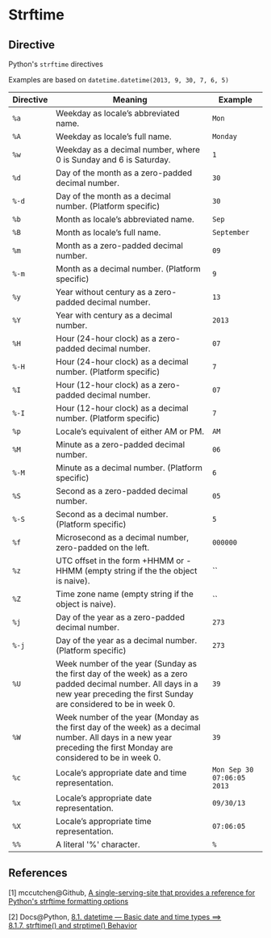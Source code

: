 # Strftime
## Directive

Python's `strftime` directives

Examples are based on `datetime.datetime(2013, 9, 30, 7, 6, 5)`

| Directive | Meaning                                  | Example                    |
| --------- | ---------------------------------------- | -------------------------- |
| `%a`      | Weekday as locale’s abbreviated name.    | `Mon`                      |
| `%A`      | Weekday as locale’s full name.           | `Monday`                   |
| `%w`      | Weekday as a decimal number, where 0 is Sunday and 6 is Saturday. | `1`                        |
| `%d`      | Day of the month as a zero-padded decimal number. | `30`                       |
| `%-d`     | Day of the month as a decimal number. (Platform specific) | `30`                       |
| `%b`      | Month as locale’s abbreviated name.      | `Sep`                      |
| `%B`      | Month as locale’s full name.             | `September`                |
| `%m`      | Month as a zero-padded decimal number.   | `09`                       |
| `%-m`     | Month as a decimal number. (Platform specific) | `9`                        |
| `%y`      | Year without century as a zero-padded decimal number. | `13`                       |
| `%Y`      | Year with century as a decimal number.   | `2013`                     |
| `%H`      | Hour (24-hour clock) as a zero-padded decimal number. | `07`                       |
| `%-H`     | Hour (24-hour clock) as a decimal number. (Platform specific) | `7`                        |
| `%I`      | Hour (12-hour clock) as a zero-padded decimal number. | `07`                       |
| `%-I`     | Hour (12-hour clock) as a decimal number. (Platform specific) | `7`                        |
| `%p`      | Locale’s equivalent of either AM or PM.  | `AM`                       |
| `%M`      | Minute as a zero-padded decimal number.  | `06`                       |
| `%-M`     | Minute as a decimal number. (Platform specific) | `6`                        |
| `%S`      | Second as a zero-padded decimal number.  | `05`                       |
| `%-S`     | Second as a decimal number. (Platform specific) | `5`                        |
| `%f`      | Microsecond as a decimal number, zero-padded on the left. | `000000`                   |
| `%z`      | UTC offset in the form +HHMM or -HHMM (empty string if the the object is naive). | ``                         |
| `%Z`      | Time zone name (empty string if the object is naive). | ``                         |
| `%j`      | Day of the year as a zero-padded decimal number. | `273`                      |
| `%-j`     | Day of the year as a decimal number. (Platform specific) | `273`                      |
| `%U`      | Week number of the year (Sunday as the first day of the week) as a zero padded decimal number. All days in a new year preceding the first Sunday are considered to be in week 0. | `39`                       |
| `%W`      | Week number of the year (Monday as the first day of the week) as a decimal number. All days in a new year preceding the first Monday are considered to be in week 0. | `39`                       |
| `%c`      | Locale’s appropriate date and time representation. | `Mon Sep 30 07:06:05 2013` |
| `%x`      | Locale’s appropriate date representation. | `09/30/13`                 |
| `%X`      | Locale’s appropriate time representation. | `07:06:05`                 |
| `%%`      | A literal '%' character.                 | `%`                        |

## References

[1] mccutchen@Github, [A single-serving-site that provides a reference for Python's strftime formatting options](https://github.com/mccutchen/strftime.org)

[2] Docs@Python, [8.1. datetime — Basic date and time types ==> 8.1.7. strftime() and strptime() Behavior](https://docs.python.org/2/library/datetime.html#strftime-and-strptime-behavior)